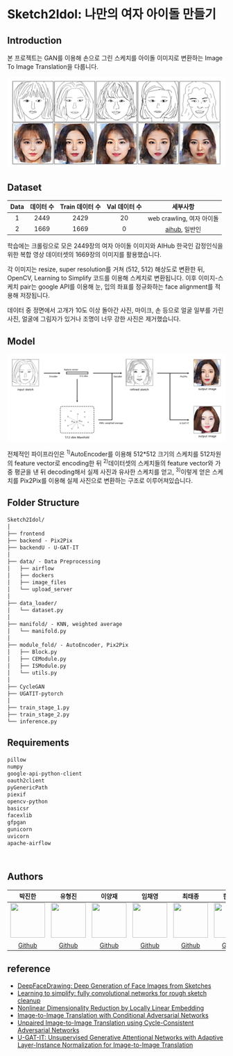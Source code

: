 # Sketch2Idol: 나만의 여자 아이돌 만들기

## Introduction

본 프로젝트는 GAN를 이용해 손으로 그린 스케치를 아이돌 이미지로 변환하는 Image To Image Translation을 다룹니다.

![project_pipeline](https://github.com/boostcampaitech2/final-project-level3-cv-12/blob/main/sample_image/main.png?raw=true)

## Dataset

|Data|데이터 수|Train 데이터 수|Val 데이터 수|세부사항|
|:-:|:-:|:-:|:-:|:-:|
|1|2449|2429|20|web crawling, 여자 아이돌|
|2|1669|1669|0|[aihub](https://aihub.or.kr/aidata/27716), 일반인|

학습에는 크롤링으로 모은 2449장의 여자 아이돌 이미지와 AIHub 한국인 감정인식을 위한 복합 영상 데이터셋의 1669장의 이미지를 활용했습니다.

각 이미지는 resize, super resolution를 거쳐 (512, 512) 해상도로 변환한 뒤, OpenCV, Learning to Simplify 코드를 이용해 스케치로 변환됩니다. 이후 이미지-스케치 pair는 google API를 이용해 눈, 입의 좌표를 정규화하는 face alignment를 적용해 저장됩니다.

데이터 중 정면에서 고개가 10도 이상 돌아간 사진, 마이크, 손 등으로 얼굴 일부를 가린 사진, 얼굴에 그림자가 있거나 조명이 너무 강한 사진은 제거했습니다.

## Model

![project_pipeline](https://github.com/boostcampaitech2/final-project-level3-cv-12/blob/main/sample_image/pipeline.png?raw=true)

전체적인 파이프라인은 <sup>1)</sup>AutoEncoder를 이용해 512*512 크기의 스케치를 512차원의 feature vector로 encoding한 뒤 <sup>2)</sup>데이터셋의 스케치들의 feature vector와 가중 평균을 낸 뒤 decoding해서 실제 사진과 유사한 스케치를 얻고, <sup>3)</sup>이렇게 얻은 스케치를 Pix2Pix를 이용해 실제 사진으로 변환하는 구조로 이루어져있습니다.

## Folder Structure

```
Sketch2Idol/
│
├── frontend
├── backend - Pix2Pix
├── backendU - U-GAT-IT
│
├── data/ - Data Preprocessing
│   ├── airflow
│   ├── dockers
│   ├── image_files
│   └── upload_server
│
├── data_loader/
│   └── dataset.py
│
├── manifold/ - KNN, weighted average
│   └── manifold.py
│
├── module_fold/ - AutoEncoder, Pix2Pix
│   ├── Block.py
│   ├── CEModule.py
│   ├── ISModule.py
│   └── utils.py
│
├── CycleGAN
├── UGATIT-pytorch
│
├── train_stage_1.py
├── train_stage_2.py
└── inference.py
```

## Requirements

```Data Preprocessing
pillow
numpy
google-api-python-client
oauth2client
pyGenericPath
piexif
opencv-python
basicsr
facexlib
gfpgan
gunicorn 
uvicorn
apache-airflow
```

```Model

```

```Frontend, Backend

```

## Authors

|박진한|유형진|이양재|임채영|최태종|한재현|
|:-:|:-:|:-:|:-:|:-:|:-:|
|<img src='https://avatars.githubusercontent.com/u/77492810?v=4' height=80 width=80px></img>|<img src='https://avatars.githubusercontent.com/u/84146296?v=4' height=80 width=80px></img>|<img src='https://avatars.githubusercontent.com/u/19571027?v=4?raw=true' height=80 width=80px></img>|<img src='https://avatars.githubusercontent.com/u/63492979?v=4' height=80 width=80px></img>|<img src='https://avatars.githubusercontent.com/u/87696070?v=4' height=80 width=80px></img>|<img src='https://avatars.githubusercontent.com/u/53294402?v=4' height=80 width=80px></img>|
|[Github](https://github.com/jinhan814)|[Github](https://github.com/tkdlqh2)|[Github](https://github.com/yayaja11)|[Github](https://github.com/chay116)|[Github](https://github.com/ssail09)|[Github](https://github.com/eric9687)|

## reference

- [DeepFaceDrawing: Deep Generation of Face Images from Sketches](http://geometrylearning.com/paper/DeepFaceDrawing.pdf)
- [Learning to simplify: fully convolutional networks for rough sketch cleanup](http://www.f.waseda.jp/hfs/SimoSerraSIGGRAPH2016.pdf)
- [Nonlinear Dimensionality Reduction by Locally Linear Embedding](https://www.robots.ox.ac.uk/~az/lectures/ml/lle.pdf)
- [Image-to-Image Translation with Conditional Adversarial Networks](https://arxiv.org/abs/1611.07004)
- [Unpaired Image-to-Image Translation using Cycle-Consistent Adversarial Networks](https://arxiv.org/abs/1703.10593)
- [U-GAT-IT: Unsupervised Generative Attentional Networks with Adaptive Layer-Instance Normalization for Image-to-Image Translation](https://arxiv.org/abs/1907.10830)